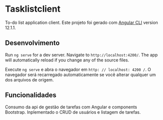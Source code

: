 # Tasklistclient

To-do list application client.
Este projeto foi gerado com [Angular CLI](https://github.com/angular/angular-cli) version 12.1.1.

## Desenvolvimento

Run `ng serve` for a dev server. Navigate to `http://localhost:4200/`. The app will automatically reload if you change any of the source files.

Execute `ng serve` e abra o navegador em `http: // localhost: 4200 /`. O navegador será recarregado automaticamente se você alterar qualquer um dos arquivos de origem.

## Funcionalidades

Consumo da api de gestão de tarefas com Angular e components Bootstrap.
Inplementado o CRUD de usuários e listagem de tarefas.


